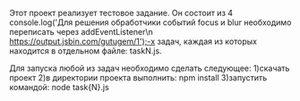 Этот проект реализует тестовое задание. Он состоит из 4
console.log('Для решения обработчики событий focus и blur необходимо переписать через addEventListener\n https://output.jsbin.com/gutugem/1');-х задач, каждая из которых находится в отдельном файле:
taskN.js.

Для запуска любой из задач необходимо сделать следующее:
1)скачать проект
2)в директории проекта выполнить:
	npm install
3)запустить командой:
	node task{N}.js